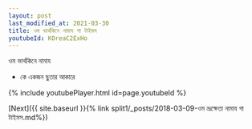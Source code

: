 ```yaml
---
layout: post
last_modified_at: 2021-03-30
title: ওম ভার্থকিনে নামায গা টাইমস
youtubeId: KOreaC2ExHo
---
```

 
 
 ওম ভার্থকিনে নামায  
 
 -  কে একজন ছুতার আকারে 
 
  
 
  
 
 
 
 
 
 


{% include youtubePlayer.html id=page.youtubeId %}
 
[Next]({{ site.baseurl }}{% link  split1/_posts/2018-03-09-ওম ভ্রূক্ষেতা নামায গা টাইমস.md%})
 

